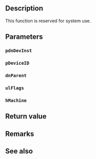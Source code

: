 ## Description

This function is reserved for system use.

## Parameters

### `pdnDevInst`

### `pDeviceID`

### `dnParent`

### `ulFlags`

### `hMachine`

## Return value

## Remarks

## See also